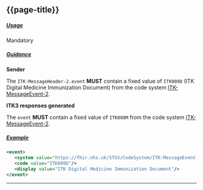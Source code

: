 ## {{page-title}}

<h5><ins>Usage</ins></h5>

<span class="mro-circle mandatory" title="Mandatory"></span> Mandatory


<h5><ins>Guidance</ins></h5>

<b>Sender</b>

The `ITK-MessageHeader-2.event` **MUST** contain a fixed value of `ITK009D` (ITK Digital Medicine Immunization Document) from the code system [ITK-MessageEvent-2](https://fhir.nhs.uk/STU3/CodeSystem/ITK-MessageEvent-2).

<b>ITK3 responses generated</b>

The `event` **MUST** contain a fixed value of `ITK008M` from the code system [ITK-MessageEvent-2](https://fhir.nhs.uk/STU3/CodeSystem/ITK-MessageEvent-2).


<h5><ins>Example</ins></h5>

```xml
<event>
   <system value="https://fhir.nhs.uk/STU3/CodeSystem/ITK-MessageEvent-2"/>
   <code value="ITK009D"/>
   <display value="ITK Digital Medicine Immunization Document"/>
</event>
```
---